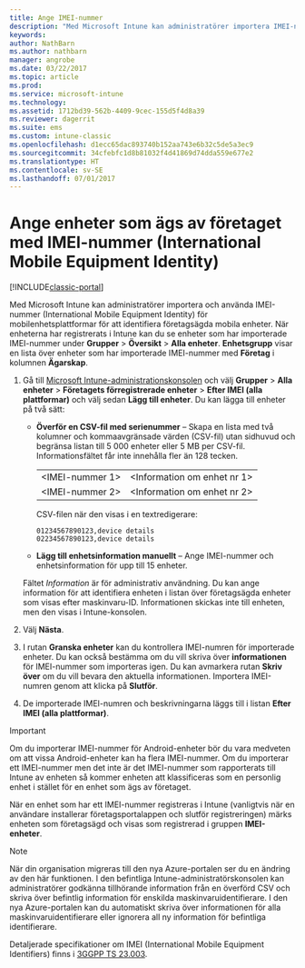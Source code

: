 ```yaml
---
title: Ange IMEI-nummer
description: "Med Microsoft Intune kan administratörer importera IMEI-nummer för mobilenhetsplattformar för att identifiera företagsägda mobila enheter"
keywords: 
author: NathBarn
ms.author: nathbarn
manager: angrobe
ms.date: 03/22/2017
ms.topic: article
ms.prod: 
ms.service: microsoft-intune
ms.technology: 
ms.assetid: 1712bd39-562b-4409-9cec-155d5f4d8a39
ms.reviewer: dagerrit
ms.suite: ems
ms.custom: intune-classic
ms.openlocfilehash: d1ecc65dac893740b152aa743e6b32c5de5a3ec9
ms.sourcegitcommit: 34cfebfc1d8b81032f4d41869d74dda559e677e2
ms.translationtype: HT
ms.contentlocale: sv-SE
ms.lasthandoff: 07/01/2017
---
```

# <a name="specify-corporate-owned-devices-with-international-mobile-equipment-identity-imei-numbers"></a>Ange enheter som ägs av företaget med IMEI-nummer (International Mobile Equipment Identity)

[!INCLUDE[classic-portal](../includes/classic-portal.md)]

Med Microsoft Intune kan administratörer importera och använda IMEI-nummer (International Mobile Equipment Identity) för mobilenhetsplattformar för att identifiera företagsägda mobila enheter. När enheterna har registrerats i Intune kan du se enheter som har importerade IMEI-nummer under **Grupper** > **Översikt** > **Alla enheter**. **Enhetsgrupp** visar en lista över enheter som har importerade IMEI-nummer med **Företag** i kolumnen **Ägarskap**.

1. Gå till [Microsoft Intune-administrationskonsolen](https://manage.microsoft.com) och välj **Grupper** &gt; **Alla enheter** &gt; **Företagets förregistrerade enheter** &gt; **Efter IMEI (alla plattformar)** och välj sedan **Lägg till enheter**. Du kan lägga till enheter på två sätt:

    -   **Överför en CSV-fil med serienummer** – Skapa en lista med två kolumner och kommaavgränsade värden (CSV-fil) utan sidhuvud och begränsa listan till 5 000 enheter eller 5 MB per CSV-fil. Informationsfältet får inte innehålla fler än 128 tecken. 

        |||
        |-|-|
        |&lt;IMEI-nummer 1&gt;|&lt;Information om enhet nr 1&gt;|
        |&lt;IMEI-nummer 2&gt;|&lt;Information om enhet nr 2&gt;|
        CSV-filen när den visas i en textredigerare:

        ```
        01234567890123,device details
        02234567890123,device details
        ```

    -   **Lägg till enhetsinformation manuellt** – Ange IMEI-nummer och enhetsinformation för upp till 15 enheter.

   Fältet *Information* är för administrativ användning. Du kan ange information för att identifiera enheten i listan över företagsägda enheter som visas efter maskinvaru-ID. Informationen skickas inte till enheten, men den visas i Intune-konsolen.

2.   Välj **Nästa**.
3.  I rutan **Granska enheter** kan du kontrollera IMEI-numren för importerade enheter. Du kan också bestämma om du vill skriva över **informationen** för IMEI-nummer som importeras igen. Du kan avmarkera rutan **Skriv över** om du vill bevara den aktuella informationen. Importera IMEI-numren genom att klicka på **Slutför**.
4.  De importerade IMEI-numren och beskrivningarna läggs till i listan **Efter IMEI (alla plattformar)**.

> [!IMPORTANT]
> Om du importerar IMEI-nummer för Android-enheter bör du vara medveten om att vissa Android-enheter kan ha flera IMEI-nummer. Om du importerar ett IMEI-nummer men det inte är det IMEI-nummer som rapporterats till Intune av enheten så kommer enheten att klassificeras som en personlig enhet i stället för en enhet som ägs av företaget.

När en enhet som har ett IMEI-nummer registreras i Intune (vanligtvis när en användare installerar företagsportalappen och slutför registreringen) märks enheten som företagsägd och visas som registrerad i gruppen **IMEI-enheter**.

>[!NOTE]
> När din organisation migreras till den nya Azure-portalen ser du en ändring av den här funktionen. I den befintliga Intune-administratörskonsolen kan administratörer godkänna tillhörande information från en överförd CSV och skriva över befintlig information för enskilda maskinvaruidentifierare. I den nya Azure-portalen kan du automatiskt skriva över informationen för alla maskinvaruidentifierare eller ignorera all ny information för befintliga identifierare.

Detaljerade specifikationer om IMEI (International Mobile Equipment Identifiers) finns i [3GGPP TS 23.003](https://portal.3gpp.org/desktopmodules/Specifications/SpecificationDetails.aspx?specificationId=729).
